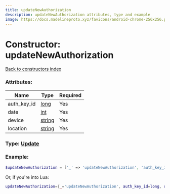 ```yaml
---
title: updateNewAuthorization
description: updateNewAuthorization attributes, type and example
image: https://docs.madelineproto.xyz/favicons/android-chrome-256x256.png
---
```

# Constructor: updateNewAuthorization  
[Back to constructors index](index.md)



### Attributes:

| Name     |    Type       | Required |
|----------|---------------|----------|
|auth\_key\_id|[long](../types/long.md) | Yes|
|date|[int](../types/int.md) | Yes|
|device|[string](../types/string.md) | Yes|
|location|[string](../types/string.md) | Yes|



### Type: [Update](../types/Update.md)


### Example:

```php
$updateNewAuthorization = ['_' => 'updateNewAuthorization', 'auth_key_id' => long, 'date' => int, 'device' => 'string', 'location' => 'string'];
```  


Or, if you're into Lua:

```lua
updateNewAuthorization={_='updateNewAuthorization', auth_key_id=long, date=int, device='string', location='string'}

```


